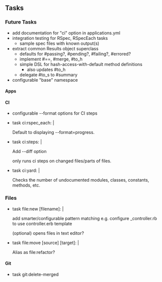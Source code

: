 ## Tasks

### Future Tasks

- add documentation for "ci" option in applications.yml
- integration testing for RSpec, RSpecEach tasks
  - sample spec files with known output(s)
- extract common Results object superclass
  - defaults for #passing?, #pending?, #failing?, #errored?
  - implement #==, #merge, #to_h
  - simple DSL for hash-access-with-default method definitions
    - also updates #to_h
  - delegate #to_s to #summary
- configurable "base" namespace

#### Apps

#### CI

- configurable --format options for CI steps

- task ci:rspec_each: |

  Default to displaying --format=progress.

- task ci:steps: |

  Add --diff option

    only runs ci steps on changed files/parts of files.

- task ci:yard: |

  Checks the number of undocumented modules, classes, constants, methods, etc.

### Files

- task file:new [filename]: |

  add smarter/configurable pattern matching
  e.g. configure _controller.rb to use controller.erb template

  (optional) opens files in text editor?

- task file:move [source] [target]: |

  Alias as file:refactor?

#### Git

- task git:delete-merged
